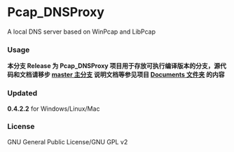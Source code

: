 ﻿Pcap_DNSProxy
=====
A local DNS server based on WinPcap and LibPcap

### Usage
**本分支 Release 为 Pcap_DNSProxy 项目用于存放可执行编译版本的分支，源代码和文档请移步 [master 主分支](https://github.com/chengr28/Pcap_DNSProxy) 说明文档等参见项目 [Documents 文件夹](https://github.com/chengr28/Pcap_DNSProxy/tree/master/Documents) 的内容**

### Updated
**0.4.2.2** for Windows/Linux/Mac

### License
GNU General Public License/GNU GPL v2
